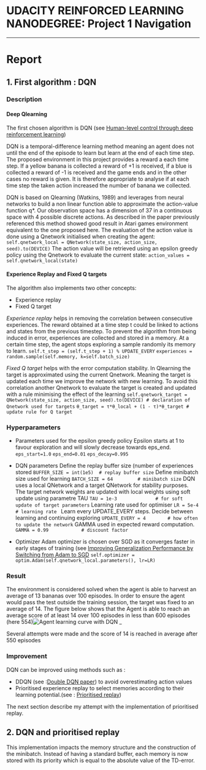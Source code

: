 

# UDACITY REINFORCED LEARNING NANODEGREE: Project 1 Navigation  
---
# Report

  
## 1. First algorithm : DQN  

### Description

#### Deep Qlearning
The first chosen algorithm is DQN (see [Human-level control through deep reinforcement learning](https://storage.googleapis.com/deepmind-media/dqn/DQNNaturePaper.pdf))

DQN is a temporal-difference learning method meaning an agent does not until the end of the episode to learn but learn at the end of each time step. The proposed environment in this project provides a reward a each time step. If a yellow banana is collected a reward of +1 is received, if a blue is collected a reward of -1 is received and the game ends and in the other cases no reward is given. 
It is therefore appropriate to analyse if at each time step the taken action  increased the number of banana we collected.

DQN is based on Qlearning (Watkins, 1989) and leverages from neural networks to build a non linear function able to approximate the action-value function q*. Our observation space has a dimension of 37 in a continuous space with 4 possible discrete actions. As described in the paper previously referenced this method showed good result in Atari games environment equivalent to the one proposed here. 
The evaluation of the action value is done using a Qnetwork initialised when creating the agent:
`self.qnetwork_local = QNetwork(state_size, action_size, seed).to(DEVICE)`
The action value will be retrieved using an epsilon greedy policy using the Qnetwork to evaluate the current state:
`action_values = self.qnetwork_local(state)`

#### Experience Replay and Fixed Q targets
The algorithm also implements two other concepts:
* Experience replay
* Fixed Q target

*Experience replay* helps in removing the correlation between consecutive experiences. The reward obtained at a time step t could be linked to actions and states from the previous timestep. To prevent the algorithm from being induced in error, experiences are collected and stored in a memory. At a certain time step, the agent stops exploring a sample randomly its memory to learn.
`self.t_step = (self.t_step + 1) % UPDATE_EVERY`
`experiences = random.sample(self.memory, k=self.batch_size)`

*Fixed Q target* helps with the error computation stability. In Qlearning the target is approximated using the current Qnetwork. Meaning the target is updated each time we improve the network with new learning.  To avoid this correlation another Qnetwork to evaluate the target is created and updated with a rule minimising the effect of the learning
`self.qnetwork_target = QNetwork(state_size, action_size, seed).to(DEVICE) # declaration of Qnetwork used for targets`
`θ_target = τ*θ_local + (1 - τ)*θ_target # update rule for Q target`

### Hyperparameters

* Parameters used for the epsilon greedy policy
Epsilon starts at 1 to favour exploration and will slowly decrease towards eps_end. 
 `eps_start=1.0` 
`eps_end=0.01`
`eps_decay=0.995`

* DQN parameters
Define the replay buffer size (number of experiences stored
`BUFFER_SIZE = int(1e5)  # replay buffer size`
Define minibatch size used for learning
`BATCH_SIZE = 64         # minibatch size`
DQN uses a local QNetwork and a target QNetwork for stability purposes. The target network weights are updated with local weights using soft update using parametre TAU
`TAU = 1e-3              # for soft update of target parameters`
Learning rate used for optimiser 
`LR = 5e-4               # learning rate `
Learn every UPDATE_EVERY steps. Decide between learning and continuing exploring 
`UPDATE_EVERY = 4        # how often to update the network`
GAMMA used in expected reward computation. 
`GAMMA = 0.99            # discount factor`

* Optimizer
Adam optimizer is chosen over SGD as it converges faster in early stages of training (see [Improving Generalization Performance by Switching from Adam to SGD](https://arxiv.org/pdf/1712.07628.pdf)
`self.optimizer = optim.Adam(self.qnetwork_local.parameters(), lr=LR)`

### Result
The environment is considered solved when the agent is able to harvest an average of 13 bananas over 100 episodes. In order to ensure the agent would pass the test outside the training session, the target was fixed to an average of 14.
The figure below shows that the Agent is able to reach an average score of at least 14 over 100 episodes in less than 600 episodes (here 554)![Agent learning curve with DQN _](./images/DQN_result.jpg)

Several attempts were made and the score of 14 is reached in average after 550 episodes

### Improvement

DQN can be improved using methods such as :
* DDQN (see :[Double DQN paper](https://arxiv.org/abs/1509.06461)) to avoid overestimating action values
* Prioritised experience replay to select memories according to their learning potential.(see : [Prioritised replay](https://arxiv.org/abs/1511.05952))

The next section describe my attempt with the implementation of prioritised replay.

## 2. DQN and prioritised replay  

This implementation impacts the memory structure and the construction of the minibatch.  Instead of having a standard buffer, each memory is now stored with its priority which is equal to the absolute value of the TD-error.


